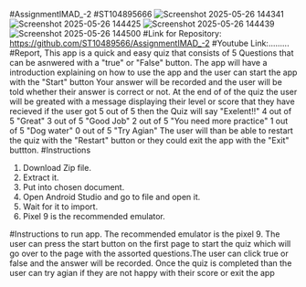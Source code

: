 #AssignmentIMAD_-2 #ST104895666
![Screenshot 2025-05-26 144341](https://github.com/user-attachments/assets/275d23c7-5dcd-4a06-9aab-033786069e9e)
![Screenshot 2025-05-26 144425](https://github.com/user-attachments/assets/559626cc-f1a8-445e-9d2c-84fa3a81fbdf)
![Screenshot 2025-05-26 144439](https://github.com/user-attachments/assets/0546bb73-3800-419d-8861-124dcb96b622)
![Screenshot 2025-05-26 144500](https://github.com/user-attachments/assets/fc4703ac-fa53-4bd2-8a13-b27612c4d6e0)
#Link for Repository: https://github.com/ST10489566/AssignmentIMAD_-2
#Youtube Link:.........
#Report, This app is a quick and easy quiz that consists of 5 Questions that can be asnwered with a "true" or "False" button.
The app will have a introduction explaining on how to use the app and the user can start the app with the "Start" button
Your answer will be recorded and the user will be told whether their answer is correct or not.
At the end of of the quiz the user will be greated with a message displaying their level or score that they have recieved
if the user got
5 out of 5 then the Quiz will say "Exelent!!" 
4 out of 5 "Great"
3 out of 5 "Good Job"
2 out of 5 "You need more practice"
1 out of 5 "Dog water"
0 out of 5 "Try Agian"
The user will than be able to restart the quiz with the "Restart" button or they could exit the app with the "Exit" buttton. 
#Instructions

1. Download Zip file.
2. Extract it.
3. Put into chosen document.
4. Open Android Studio and go to file and open it.
5. Wait for it to import.
6. Pixel 9 is the recommended emulator.


#Instructions to run app.
The recommended emulator is the pixel 9. The user can press the start button on the first page to start the quiz which will go over
to the page with the assorted questions.The user can click true or false and the answer will be recorded. Once the quiz is completed than
the user can try agian if they are not happy with their score or exit the app
